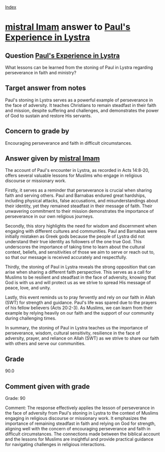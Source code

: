 
[Index](../../index.md)
# [mistral Imam](../../answering_models/mistral_Imam.md) answer to [Paul's Experience in Lystra](../../questions/Paul's_Experience_in_Lystra.md)

## Question [Paul's Experience in Lystra](../../questions/Paul's_Experience_in_Lystra.md)
What lessons can be learned from the stoning of Paul in Lystra regarding perseverance in faith and ministry?

## Target answer from notes
Paul's stoning in Lystra serves as a powerful example of perseverance in the face of adversity. It teaches Christians to remain steadfast in their faith and mission, despite suffering and challenges, and demonstrates the power of God to sustain and restore His servants.

## Concern to grade by
Encouraging perseverance and faith in difficult circumstances.

## Answer given by [mistral Imam](../../answering_models/mistral_Imam.md)
 The account of Paul's encounter in Lystra, as recorded in Acts 14:8-20, offers several valuable lessons for Muslims who engage in religious discourse or missionary work.

Firstly, it serves as a reminder that perseverance is crucial when sharing faith and serving others. Paul and Barnabas endured great hardships, including physical attacks, false accusations, and misunderstandings about their identity, yet they remained steadfast in their message of faith. Their unwavering commitment to their mission demonstrates the importance of perseverance in our own religious journeys.

Secondly, this story highlights the need for wisdom and discernment when engaging with different cultures and communities. Paul and Barnabas were initially mistaken as Greek gods because the people of Lystra did not understand their true identity as followers of the one true God. This underscores the importance of taking time to learn about the cultural context, beliefs, and sensitivities of those we aim to serve or reach out to, so that our message is received accurately and respectfully.

Thirdly, the stoning of Paul in Lystra reveals the strong opposition that can arise when sharing a different faith perspective. This serves as a call for Muslims to be resilient and steadfast in the face of adversity, knowing that God is with us and will protect us as we strive to spread His message of peace, love, and unity.

Lastly, this event reminds us to pray fervently and rely on our faith in Allah (SWT) for strength and guidance. Paul's life was spared due to the prayers of his fellow believers (Acts 20:2-3). As Muslims, we can learn from their example by relying heavily on our faith and the support of our community during challenging times.

In summary, the stoning of Paul in Lystra teaches us the importance of perseverance, wisdom, cultural sensitivity, resilience in the face of adversity, prayer, and reliance on Allah (SWT) as we strive to share our faith with others and serve our communities.

## Grade
90.0

## Comment given with grade
Grade: 90

Comment: The response effectively applies the lesson of perseverance in the face of adversity from Paul's stoning in Lystra to the context of Muslims engaging in religious discourse or missionary work. It emphasizes the importance of remaining steadfast in faith and relying on God for strength, aligning well with the concern of encouraging perseverance and faith in difficult circumstances. The connections made between the biblical account and the lessons for Muslims are insightful and provide practical guidance for navigating challenges in religious interactions.
